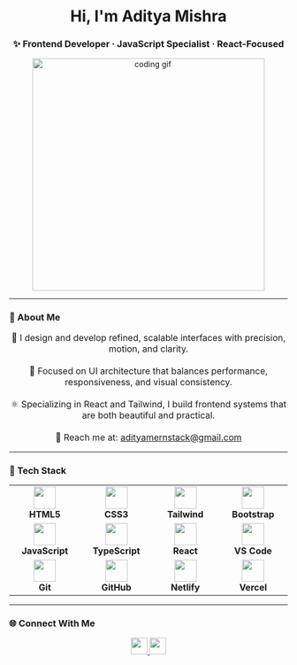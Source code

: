 <h1 align="center">Hi, I'm Aditya Mishra</h1>
<h3 align="center">✨ Frontend Developer · JavaScript Specialist · React-Focused</h3>

<p align="center">
  <img src="https://media.giphy.com/media/qgQUggAC3Pfv687qPC/giphy.gif" width="420" alt="coding gif" />
</p>

---

### 📌 About Me

<p align="center" style="font-size: 16px">
🚀 I design and develop refined, scalable interfaces with precision, motion, and clarity.<br><br>
🎨 Focused on UI architecture that balances performance, responsiveness, and visual consistency.<br><br>
⚛️ Specializing in React and Tailwind, I build frontend systems that are both beautiful and practical.<br><br>
📩 Reach me at: <a href="mailto:adityamernstack@gmail.com">adityamernstack@gmail.com</a>
</p>

---

### 🧠 Tech Stack

<table align="center">
  <tr>
    <td align="center" width="140">
      <img src="https://cdn.jsdelivr.net/gh/devicons/devicon/icons/html5/html5-original.svg" width="40" /><br/>
      <strong>HTML5</strong>
    </td>
    <td align="center" width="140">
      <img src="https://cdn.jsdelivr.net/gh/devicons/devicon/icons/css3/css3-original.svg" width="40" /><br/>
      <strong>CSS3</strong>
    </td>
    <td align="center" width="140">
      <img src="https://cdn.jsdelivr.net/gh/devicons/devicon/icons/tailwindcss/tailwindcss-original.svg" width="40" /><br/>
      <strong>Tailwind</strong>
    </td>
    <td align="center" width="140">
      <img src="https://cdn.jsdelivr.net/gh/devicons/devicon/icons/bootstrap/bootstrap-original.svg" width="40" /><br/>
      <strong>Bootstrap</strong>
    </td>
  </tr>
  <tr>
    <td align="center" width="140">
      <img src="https://cdn.jsdelivr.net/gh/devicons/devicon/icons/javascript/javascript-original.svg" width="40" /><br/>
      <strong>JavaScript</strong>
    </td>
    <td align="center" width="140">
      <img src="https://cdn.jsdelivr.net/gh/devicons/devicon/icons/typescript/typescript-original.svg" width="40" /><br/>
      <strong>TypeScript</strong>
    </td>
    <td align="center" width="140">
      <img src="https://cdn.jsdelivr.net/gh/devicons/devicon/icons/react/react-original.svg" width="40" /><br/>
      <strong>React</strong>
    </td>
    <td align="center" width="140">
      <img src="https://cdn.jsdelivr.net/gh/devicons/devicon/icons/vscode/vscode-original.svg" width="40" /><br/>
      <strong>VS Code</strong>
    </td>
  </tr>
  <tr>
    <td align="center" width="140">
      <img src="https://cdn.jsdelivr.net/gh/devicons/devicon/icons/git/git-original.svg" width="40" /><br/>
      <strong>Git</strong>
    </td>
    <td align="center" width="140">
      <img src="https://cdn.jsdelivr.net/gh/devicons/devicon/icons/github/github-original.svg" width="40" /><br/>
      <strong>GitHub</strong>
    </td>
    <td align="center" width="140">
      <img src="https://www.vectorlogo.zone/logos/netlify/netlify-icon.svg" width="40" /><br/>
      <strong>Netlify</strong>
    </td>
    <td align="center" width="140">
      <img src="https://assets.vercel.com/image/upload/front/assets/design/vercel-triangle-black.svg" width="40" /><br/>
      <strong>Vercel</strong>
    </td>
  </tr>
</table>

---

### 🌐 Connect With Me

<p align="center">
  <a href="https://linkedin.com/in/adityamishra" target="_blank">
    <img src="https://cdn.jsdelivr.net/gh/devicons/devicon/icons/linkedin/linkedin-original.svg" width="30" />
  </a>
  <a href="https://discord.com/users/REPLACE_WITH_ID" target="_blank">
    <img src="https://cdn.jsdelivr.net/gh/devicons/devicon/icons/discord/discord-original.svg" width="30" />
  </a>
</p>
